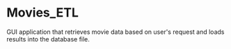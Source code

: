 # Movies_ETL
GUI application that retrieves movie data based on user's request and loads results into the database file. 
